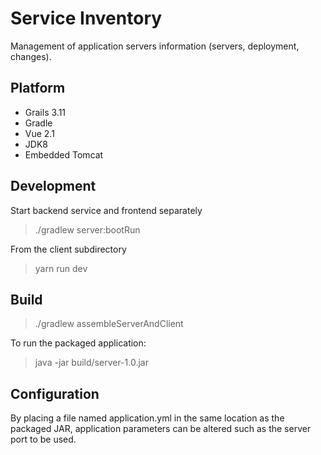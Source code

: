 # Service Inventory
Management of application servers information (servers, deployment, changes).

## Platform

+ Grails 3.11
+ Gradle
+ Vue 2.1
+ JDK8
+ Embedded Tomcat

## Development

Start backend service and frontend separately
> ./gradlew server:bootRun

From the client subdirectory
> yarn run dev

## Build

> ./gradlew assembleServerAndClient

To run the packaged application:

> java -jar build/server-1.0.jar

## Configuration

By placing a file named application.yml in the same location as the packaged JAR, application parameters can be altered such as the server port to be used.
